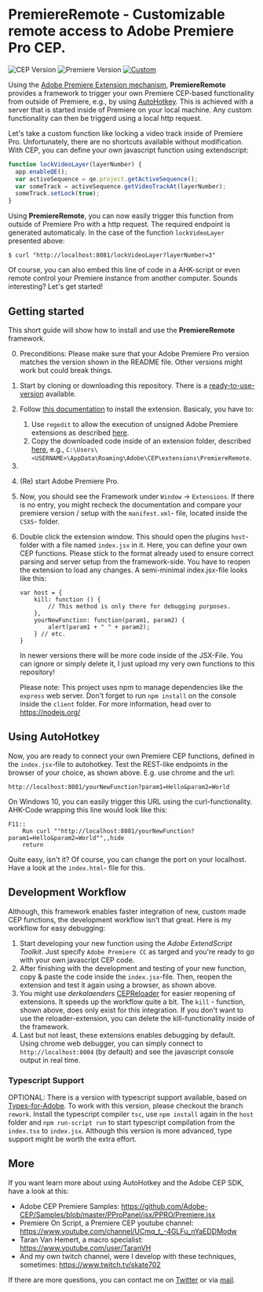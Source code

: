 # PremiereRemote - Customizable remote access to Adobe Premiere Pro CEP.

![CEP Version](https://img.shields.io/badge/CEP%20Version-11.0-yellow) 
![Premiere Version](https://img.shields.io/badge/Premiere%20Version-2021-orange)
[![Custom](https://img.shields.io/badge/Custom%20Functionality-Available-green)](https://github.com/sebinside/PremiereRemote/tree/custom)

Using the [Adobe Premiere Extension mechanism](https://github.com/Adobe-CEP), **PremiereRemote** provides a framework to trigger your own Premiere CEP-based functionality from outside of Premiere, e.g., by using [AutoHotkey](https://autohotkey.com/). This is achieved with a server that is started inside of Premiere on your local machine. Any custom functionality can then be triggerd using a local http request.

Let's take a custom function like locking a video track inside of Premiere Pro. Unfortunately, there are no shortcuts available without modification. With CEP, you can define your own javascript function using extendscript:

```js
function lockVideoLayer(layerNumber) {
  app.enableQE();
  var activeSequence = qe.project.getActiveSequence();
  var someTrack = activeSequence.getVideoTrackAt(layerNumber);
  someTrack.setLock(true);
}
```

Using **PremiereRemote**, you can now easily trigger this function from outside of Premiere Pro with a http request. The required endpoint is generated automaticaly. In the case of the function `lockVideoLayer` presented above: 

```
$ curl "http://localhost:8081/lockVideoLayer?layerNumber=3"
```

Of course, you can also embed this line of code in a AHK-script or even remote control your Premiere instance from another computer. Sounds interesting? Let's get started!

## Getting started

This short guide will show how to install and use the **PremiereRemote** framework.

0. Preconditions: Please make sure that your Adobe Premiere Pro version matches the version shown in the README file. Other versions might work but could break things.

1. Start by cloning or downloading this repository. There is a [ready-to-use-version](https://github.com/sebinside/PremiereRemote/releases) available.

2. Follow [this documentation](https://github.com/Adobe-CEP/CEP-Resources/blob/master/CEP_11.x/Documentation/CEP%2011.1%20HTML%20Extension%20Cookbook.md) to install the extension. Basicaly, you have to:

     1. Use `regedit` to allow the execution of unsigned Adobe Premiere extensions as described [here](https://github.com/Adobe-CEP/CEP-Resources/blob/master/CEP_11.x/Documentation/CEP%2011.1%20HTML%20Extension%20Cookbook.md#debugging-unsigned-extensions).
     2. Copy the downloaded code inside of an extension folder, described [here](https://github.com/Adobe-CEP/CEP-Resources/blob/master/CEP_11.x/Documentation/CEP%2011.1%20HTML%20Extension%20Cookbook.md#extension-folders), e.g., `C:\Users\<USERNAME>\AppData\Roaming\Adobe\CEP\extensions\PremiereRemote`.
     
3. 

4. (Re) start Adobe Premiere Pro.

3. Now, you should see the Framework under `Window` -> `Extensions`. If there is no entry, you might recheck the documentation and compare your premiere version / setup with the `manifest.xml`- file, located inside the `CSXS`- folder. 

4. Double click the extension window. This should open the plugins `host`- folder with a file named `index.jsx` in it. Here, you can define your own CEP functions. Please stick to the format already used to ensure correct parsing and server setup from the framework-side. You have to reopen the extension to load any changes. A semi-minimal index.jsx-file looks like this:

   ```
   var host = {
       kill: function () {
           // This method is only there for debugging purposes.
       },
       yourNewFunction: function(param1, param2) {
           alert(param1 + " " + param2);
       } // etc.
   }
   ```

   In newer versions there will be more code inside of the JSX-File. You can ignore or simply delete it, I just upload my very own functions to this repository!
   
	Please note: This project uses npm to manage dependencies like the `express` web server. Don't forget to run `npm install` on the console inside the `client` folder. For more information, head over to https://nodejs.org/

## Using AutoHotkey

Now, you are ready to connect your own Premiere CEP functions, defined in the `index.jsx`-file to autohotkey. Test the REST-like endpoints in the browser of your choice, as shown above. E.g. use chrome and the url:

```
http://localhost:8081/yourNewFunction?param1=Hello&param2=World
```

On Windows 10, you can easily trigger this URL using the curl-functionality. AHK-Code wrapping this line would look like this:

```
F11::
	Run curl ""http://localhost:8081/yourNewFunction?param1=Hello&param2=World"",,hide
	return
```

Quite easy, isn't it? Of course, you can change the port on your localhost. Have a look at the `index.html`- file for this.

## Development Workflow

Although, this framework enables faster integration of new, custom made CEP functions, the development workflow isn't that great. Here is my workflow for easy debugging:

1. Start developing your new function using the *Adobe ExtendScript Toolkit*. Just specify `Adobe Premiere CC` as targed and you're ready to go with your own javascript CEP code.
2. After finishing with the development and testing of your new function, copy & paste the code inside the `index.jsx`-file. Then, reopen the extension and test it again using a browser, as shown above.
3. You might use *derkalaenders* [CEPReloader](https://github.com/derkalaender/CEPReloader) for easier reopening of extensions. It speeds up the workflow quite a bit. The `kill` - function, shown above, does only exist for this integration. If you don't want to use the reloader-extension, you can delete the kill-functionality inside of the framework.
4. Last but not least, these extensions enables debugging by default. Using chrome web debugger, you can simply connect to `http://localhost:8004` (by default) and see the javascript console output in real time.

### Typescript Support

OPTIONAL: There is a version with typescript support available, based on [Types-for-Adobe](https://github.com/pravdomil/Types-for-Adobe). To work with this version, please checkout the branch `rework`. Install the typescript compiler `tsc`, use `npm install` again in the `host` folder and `npm run-script run` to start typescript compilation from the `index.tsx` to `index.jsx`. Although this version is more advanced, type support might be worth the extra effort.

## More

If you want learn more about using AutoHotkey and the Adobe CEP SDK, have a look at this:

* Adobe CEP Premiere Samples: https://github.com/Adobe-CEP/Samples/blob/master/PProPanel/jsx/PPRO/Premiere.jsx
* Premiere On Script, a Premiere CEP youtube channel: https://www.youtube.com/channel/UCmq_t_-4GLFu_nYaEDDModw
* Taran Van Hemert, a macro specialist: https://www.youtube.com/user/TaranVH
* And my own twitch channel, were I develop with these techniques, sometimes: https://www.twitch.tv/skate702

If there are more questions, you can contact me on [Twitter](https://twitter.com/skate702) or via [mail](mailto:hi@sebinside.de).
